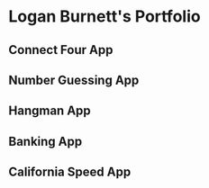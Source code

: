# Logan Burnett's Portfolio
## Connect Four App

## Number Guessing App

## Hangman App

## Banking App

## California Speed App